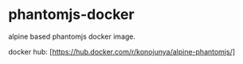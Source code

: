# phantomjs-docker

alpine based phantomjs docker image.

docker hub: [https://hub.docker.com/r/konojunya/alpine-phantomjs/]
